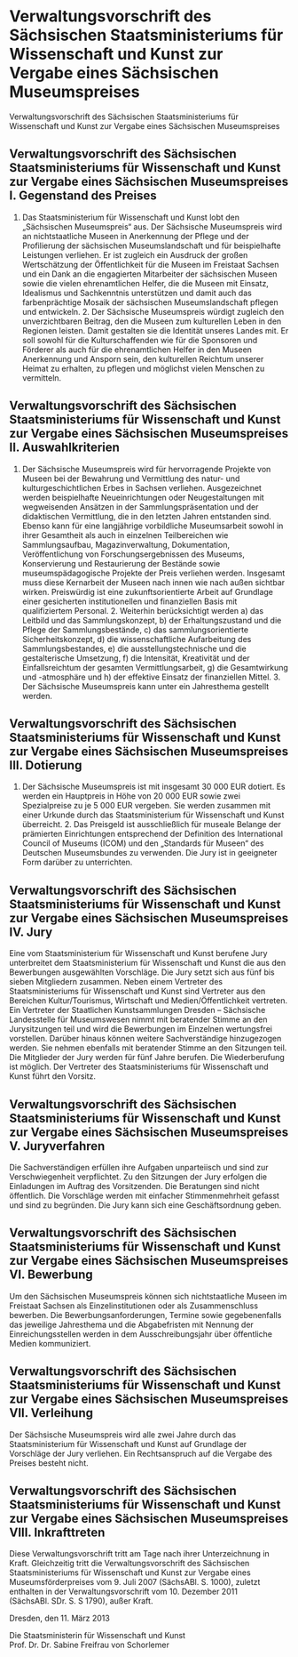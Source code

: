 # Verwaltungsvorschrift des Sächsischen Staatsministeriums für Wissenschaft und Kunst zur Vergabe eines Sächsischen Museumspreises

Verwaltungsvorschrift des Sächsischen Staatsministeriums für Wissenschaft und Kunst zur Vergabe eines Sächsischen Museumspreises

## Verwaltungsvorschrift des Sächsischen Staatsministeriums für Wissenschaft und Kunst zur Vergabe eines Sächsischen Museumspreises I. Gegenstand des Preises

1. Das Staatsministerium für Wissenschaft und Kunst lobt den „Sächsischen Museumspreis“ aus. Der Sächsische Museumspreis wird an nichtstaatliche Museen in Anerkennung der Pflege und der Profilierung der sächsischen Museumslandschaft und für beispielhafte Leistungen verliehen. Er ist zugleich ein Ausdruck der großen Wertschätzung der Öffentlichkeit für die Museen im Freistaat Sachsen und ein Dank an die engagierten Mitarbeiter der sächsischen Museen sowie die vielen ehrenamtlichen Helfer, die die Museen mit Einsatz, Idealismus und Sachkenntnis unterstützen und damit auch das farbenprächtige Mosaik der sächsischen Museumslandschaft pflegen und entwickeln. 2. Der Sächsische Museumspreis würdigt zugleich den unverzichtbaren Beitrag, den die Museen zum kulturellen Leben in den Regionen leisten. Damit gestalten sie die Identität unseres Landes mit. Er soll sowohl für die Kulturschaffenden wie für die Sponsoren und Förderer als auch für die ehrenamtlichen Helfer in den Museen Anerkennung und Ansporn sein, den kulturellen Reichtum unserer Heimat zu erhalten, zu pflegen und möglichst vielen Menschen zu vermitteln. 
## Verwaltungsvorschrift des Sächsischen Staatsministeriums für Wissenschaft und Kunst zur Vergabe eines Sächsischen Museumspreises II. Auswahlkriterien

1. Der Sächsische Museumspreis wird für hervorragende Projekte von Museen bei der Bewahrung und Vermittlung des natur- und kulturgeschichtlichen Erbes in Sachsen verliehen. Ausgezeichnet werden beispielhafte Neueinrichtungen oder Neugestaltungen mit wegweisenden Ansätzen in der Sammlungspräsentation und der didaktischen Vermittlung, die in den letzten Jahren entstanden sind. Ebenso kann für eine langjährige vorbildliche Museumsarbeit sowohl in ihrer Gesamtheit als auch in einzelnen Teilbereichen wie Sammlungsaufbau, Magazinverwaltung, Dokumentation, Veröffentlichung von Forschungsergebnissen des Museums, Konservierung und Restaurierung der Bestände sowie museumspädagogische Projekte der Preis verliehen werden. Insgesamt muss diese Kernarbeit der Museen nach innen wie nach außen sichtbar wirken. Preiswürdig ist eine zukunftsorientierte Arbeit auf Grundlage einer gesicherten institutionellen und finanziellen Basis mit qualifiziertem Personal. 2. Weiterhin berücksichtigt werden a) das Leitbild und das Sammlungskonzept, b) der Erhaltungszustand und die Pflege der Sammlungsbestände, c) das sammlungsorientierte Sicherheitskonzept, d) die wissenschaftliche Aufarbeitung des Sammlungsbestandes, e) die ausstellungstechnische und die gestalterische Umsetzung, f) die Intensität, Kreativität und der Einfallsreichtum der gesamten Vermittlungsarbeit, g) die Gesamtwirkung und -atmosphäre und h) der effektive Einsatz der finanziellen Mittel. 3. Der Sächsische Museumspreis kann unter ein Jahresthema gestellt werden. 
## Verwaltungsvorschrift des Sächsischen Staatsministeriums für Wissenschaft und Kunst zur Vergabe eines Sächsischen Museumspreises III. Dotierung

1. Der Sächsische Museumspreis ist mit insgesamt 30 000 EUR dotiert. Es werden ein Hauptpreis in Höhe von 20 000 EUR sowie zwei Spezialpreise zu je 5 000 EUR vergeben. Sie werden zusammen mit einer Urkunde durch das Staatsministerium für Wissenschaft und Kunst überreicht. 2. Das Preisgeld ist ausschließlich für museale Belange der prämierten Einrichtungen entsprechend der Definition des International Council of Museums (ICOM) und den „Standards für Museen“ des Deutschen Museumsbundes zu verwenden. Die Jury ist in geeigneter Form darüber zu unterrichten. 
## Verwaltungsvorschrift des Sächsischen Staatsministeriums für Wissenschaft und Kunst zur Vergabe eines Sächsischen Museumspreises IV. Jury

Eine vom Staatsministerium für Wissenschaft und Kunst berufene Jury unterbreitet dem Staatsministerium für Wissenschaft und Kunst die aus den Bewerbungen ausgewählten Vorschläge. Die Jury setzt sich aus fünf bis sieben Mitgliedern zusammen. Neben einem Vertreter des Staatsministeriums für Wissenschaft und Kunst sind Vertreter aus den Bereichen Kultur/Tourismus, Wirtschaft und Medien/Öffentlichkeit vertreten. Ein Vertreter der Staatlichen Kunstsammlungen Dresden – Sächsische Landesstelle für Museumswesen nimmt mit beratender Stimme an den Jurysitzungen teil und wird die Bewerbungen im Einzelnen wertungsfrei vorstellen. Darüber hinaus können weitere Sachverständige hinzugezogen werden. Sie nehmen ebenfalls mit beratender Stimme an den Sitzungen teil. Die Mitglieder der Jury werden für fünf Jahre berufen. Die Wiederberufung ist möglich. Der Vertreter des Staatsministeriums für Wissenschaft und Kunst führt den Vorsitz.


## Verwaltungsvorschrift des Sächsischen Staatsministeriums für Wissenschaft und Kunst zur Vergabe eines Sächsischen Museumspreises V. Juryverfahren

Die Sachverständigen erfüllen ihre Aufgaben unparteiisch und sind zur Verschwiegenheit verpflichtet. Zu den Sitzungen der Jury erfolgen die Einladungen im Auftrag des Vorsitzenden. Die Beratungen sind nicht öffentlich. Die Vorschläge werden mit einfacher Stimmenmehrheit gefasst und sind zu begründen. Die Jury kann sich eine Geschäftsordnung geben.


## Verwaltungsvorschrift des Sächsischen Staatsministeriums für Wissenschaft und Kunst zur Vergabe eines Sächsischen Museumspreises VI. Bewerbung

Um den Sächsischen Museumspreis können sich nichtstaatliche Museen im Freistaat Sachsen als Einzelinstitutionen oder als Zusammenschluss bewerben. Die Bewerbungsanforderungen, Termine sowie gegebenenfalls das jeweilige Jahresthema und die Abgabefristen mit Nennung der Einreichungsstellen werden in dem Ausschreibungsjahr über öffentliche Medien kommuniziert.


## Verwaltungsvorschrift des Sächsischen Staatsministeriums für Wissenschaft und Kunst zur Vergabe eines Sächsischen Museumspreises VII. Verleihung

Der Sächsische Museumspreis wird alle zwei Jahre durch das Staatsministerium für Wissenschaft und Kunst auf Grundlage der Vorschläge der Jury verliehen. Ein Rechtsanspruch auf die Vergabe des Preises besteht nicht.


## Verwaltungsvorschrift des Sächsischen Staatsministeriums für Wissenschaft und Kunst zur Vergabe eines Sächsischen Museumspreises VIII. Inkrafttreten

Diese Verwaltungsvorschrift tritt am Tage nach ihrer Unterzeichnung in Kraft. Gleichzeitig tritt die Verwaltungsvorschrift des Sächsischen Staatsministeriums für Wissenschaft und Kunst zur Vergabe eines Museumsförderpreises vom 9. Juli 2007 (SächsABl. S. 1000), zuletzt enthalten in der Verwaltungsvorschrift vom 10. Dezember 2011 (SächsABl. SDr. S. S 1790), außer Kraft.

Dresden, den 11. März 2013

Die Staatsministerin für Wissenschaft und Kunst           
           Prof. Dr. Dr. Sabine Freifrau von Schorlemer

